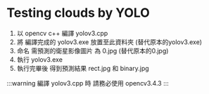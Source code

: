 # Testing clouds by YOLO

1. 以 opencv c++ 編譯 yolov3.cpp
2. 將 編譯完成的 yolov3.exe 放置至此資料夾 (替代原本的yolov3.exe)
3. 命名 需預測的衛星影像圖片 為 0.jpg (替代原本的0.jpg)
4. 執行 yolov3.exe
5. 執行完畢後 得到預測結果 rect.jpg 和 binary.jpg

:::warning
編譯 yolov3.cpp 時 請務必使用 opencv3.4.3
:::
